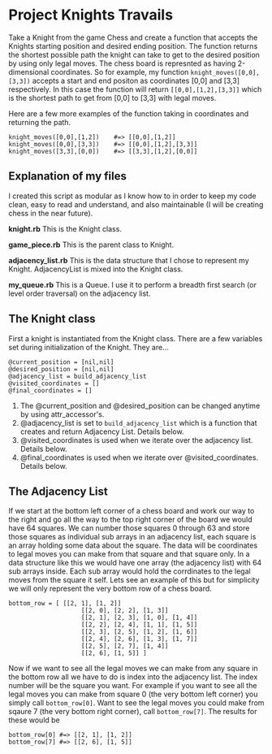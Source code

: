 # Project Knights Travails
Take a Knight from the game Chess and create a function that accepts the Knights starting position and desired ending position. The function returns the shortest possible path the knight can take to get to the desired position by using only legal moves. The chess board is represnted as having 2-dimensional coordinates. So for example, my function `knight_moves([0,0],[3,3])` accepts a start and end positon as coordinates [0,0] and [3,3] respectively. In this case the function will return `[[0,0],[1,2],[3,3]]` which is the shortest path to get from [0,0] to [3,3] with legal moves. 

Here are a few more examples of the function taking in coordinates and returning the path. 
```
knight_moves([0,0],[1,2])    #=> [[0,0],[1,2]]
knight_moves([0,0],[3,3])    #=> [[0,0],[1,2],[3,3]]
knight_moves([3,3],[0,0])    #=> [[3,3],[1,2],[0,0]]
```

## Explanation of my files
I created this script as modular as I know how to in order to keep my code clean, easy to read and understand, and also maintainable (I will be creating chess in the near future). 

**knight.rb** This is the Knight class. 

**game_piece.rb** This is the parent class to Knight. 

**adjacency_list.rb** This is the data structure that I chose to represent my Knight. AdjacencyList is mixed into the Knight class. 

**my_queue.rb** This is a Queue. I use it to perform a breadth first search (or level order traversal) on the adjacency list. 

## The Knight class 
First a knight is instantiated from the Knight class. There are a few variables set during initialization of the Knight. They are...
```
@current_position = [nil,nil]
@desired_position = [nil,nil]
@adjacency_list = build_adjacency_list
@visited_coordinates = []
@final_coordinates = []
```
1) The @current_position and @desired_position can be changed anytime by using attr_accessor's. 
2) @adjacency_list is set to `build_adjacency_list` which is a function that creates and return Adjacency List. Details below. 
3) @visited_coordinates is used when we iterate over the adjacency list. Details below. 
4) @final_coordinates is used when we iterate over @visited_coordinates. Details below. 

## The Adjacency List
If we start at the bottom left corner of a chess board and work our way to the right and go all the way to the top right corner of the board we would have 64 squares. We can number those squares 0 through 63 and store those squares as individual sub arrays in an adjacency list, each square is an array holding some data about the square. The data will be coordinates to legal moves you can make from that square and that square only. In a data structure like this we would have one array (the adjacency list) with 64 sub arrays inside. Each sub array would hold the corrdinates to the legal moves from the square it self. Lets see an example of this but for simplicity we will only represent the very bottom row of a chess board. 
```
bottom_row = [ [[2, 1], [1, 2]]
                    [[2, 0], [2, 2], [1, 3]]
                    [[2, 1], [2, 3], [1, 0], [1, 4]]
                    [[2, 2], [2, 4], [1, 1], [1, 5]]
                    [[2, 3], [2, 5], [1, 2], [1, 6]]
                    [[2, 4], [2, 6], [1, 3], [1, 7]]
                    [[2, 5], [2, 7], [1, 4]]
                    [[2, 6], [1, 5]] ]
```
Now if we want to see all the legal moves we can make from any square in the bottom row all we have to do is index into the adjacency list. The index number will be the square you want. For example if you want to see all the legal moves you can make from square 0 (the very bottom left corner) you simply call `bottom_row[0]`. Want to see the legal moves you could make from sqaure 7 (the very bottom right corner), call `bottom_row[7]`. The results for these would be
```
bottom_row[0] #=> [[2, 1], [1, 2]]
bottom_row[7] #=> [[2, 6], [1, 5]]
```